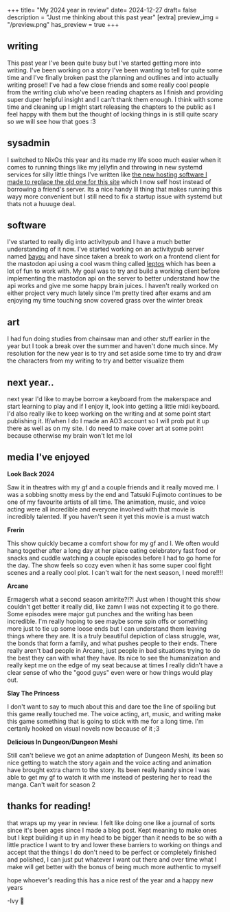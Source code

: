 +++
title= "My 2024 year in review"
date= 2024-12-27
draft= false
description = "Just me thinking about this past year"
[extra]
preview_img = "/preview.png"
has_preview = true
+++

## writing

This past year I've been quite busy but I've started getting more into writing. I've been working on a story I've been wanting to tell for quite some time and I've finally broken past the planning and outlines and into actually writing prose!! I've had a few close friends and some really cool people from the writing club who've been reading chapters as I finish and providing super duper helpful insight and I can't thank them enough. I think with some time and cleaning up I might start releasing the chapters to the public as I feel happy with them but the thought of locking things in is still quite scary so we will see how that goes :3

## sysadmin

I switched to NixOs this year and its made my life sooo much easier when it comes to running things like my jellyfin and throwing in new systemd services for silly little things I've written like [the new hosting software I made to replace the old one for this site](https://github.com/uberfig/ivyhost) which I now self host instead of borrowing a friend's server. Its a nice handy lil thing that makes running this wayy more convenient but I still need to fix a startup issue with systemd but thats not a huuuge deal. 

## software

I've started to really dig into activitypub and I have a much better understanding of it now. I've started working on an activitypub server named [bayou](https://github.com/uberfig/bayou) and have since taken a break to work on a frontend client for the mastodon api using a cool wasm thing called [leptos](https://leptos.dev/) which has been a lot of fun to work with. My goal was to try and build a working client before implementing the mastodon api on the server to better understand how the api works and give me some happy brain juices. I haven't really worked on either project very much lately since I'm pretty tired after exams and am enjoying my time touching snow covered grass over the winter break

## art

I had fun doing studies from chainsaw man and other stuff earlier in the year but I took a break over the summer and haven't done much since. My resolution for the new year is to try and set aside some time to try and draw the characters from my writing to try and better visualize them 

## next year..

next year I'd like to maybe borrow a keyboard from the makerspace and start learning to play and if I enjoy it, look into getting a little midi keyboard. I'd also really like to keep working on the writing and at some point start publishing it. If/when I do I made an AO3 account so I will prob put it up there as well as on my site. I do need to make cover art at some point because otherwise my brain won't let me lol


## media I've enjoyed

**Look Back 2024**

Saw it in theatres with my gf and a couple friends and it really moved me. I was a sobbing snotty mess by the end and Tatsuki Fujimoto continues to be one of my favourite artists of all time. The animation, music, and voice acting were all incredible and everyone involved with that movie is incredibly talented. If you haven't seen it yet this movie is a must watch

**Frerin**

This show quickly became a comfort show for my gf and I. We often would hang together after a long day at her place eating celebratory fast food or snacks and cuddle watching a couple episodes before I had to go home for the day. The show feels so cozy even when it has some super cool fight scenes and a really cool plot. I can't wait for the next season, I need more!!!!

**Arcane**

Ermagersh what a second season amirite?!?! Just when I thought this show couldn't get better it really did, like zamn I was not expecting it to go there. Some episodes were major gut punches and the writing has been incredible. I'm really hoping to see maybe some spin offs or something more just to tie up some loose ends but I can understand them leaving things where they are. It is a truly beautiful depiction of class struggle, war, the bonds that form a family, and what pushes people to their ends. There really aren't bad people in Arcane, just people in bad situations trying to do the best they can with what they have. Its nice to see the humanization and really kept me on the edge of my seat because at times I really didn't have a clear sense of who the "good guys" even were or how things would play out.

**Slay The Princess**

I don't want to say to much about this and dare toe the line of spoiling but this game really touched me. The voice acting, art, music, and writing make this game something that is going to stick with me for a long time. I'm certanly hooked on visual novels now because of it ;3

**Delicious In Dungeon/Dungeon Meshi**

Still can't believe we got an anime adaptation of Dungeon Meshi, its been so nice getting to watch the story again and the voice acting and animation have brought extra charm to the story. Its been really handy since I was able to get my gf to watch it with me instead of pestering her to read the manga. Can't wait for season 2

## thanks for reading!

that wraps up my year in review. I felt like doing one like a journal of sorts since it's been ages since I made a blog post. Kept meaning to make ones but I kept building it up in my head to be bigger than it needs to be so with a little practice I want to try and lower these barriers to working on things and accept that the things I do don't need to be perfect or completely finished and polished, I can just put whatever I want out there and over time what I make will get better with the bonus of being much more authentic to myself 


hope whoever's reading this has a nice rest of the year and a happy new years 

-Ivy 💜